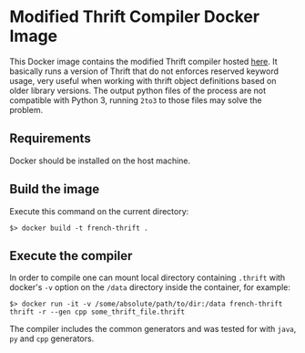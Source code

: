 # Modified Thrift Compiler Docker Image

This Docker image contains the modified Thrift compiler hosted [here](https://github.com/guardian/french-thrift.git). It basically runs a version of Thrift that do not enforces reserved keyword usage, very useful when working with thrift object definitions based on older library versions. The output python files of the process are not compatible with Python 3, running `2to3` to those files may solve the problem.

## Requirements

Docker should be installed on the host machine.

## Build the image

Execute this command on the current directory:
```
$> docker build -t french-thrift .
```

## Execute the compiler

In order to compile one can mount local directory containing `.thrift` with docker's `-v` option on the `/data` directory inside the container, for example:
```
$> docker run -it -v /some/absolute/path/to/dir:/data french-thrift thrift -r --gen cpp some_thrift_file.thrift
```
The compiler includes the common generators and was tested for with `java`, `py` and `cpp` generators.
